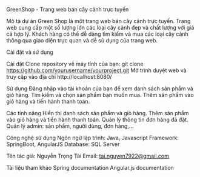 GreenShop - Trang web bán cây cảnh trực tuyến

Mô tả dự án
Green Shop là một trang web bán cây cảnh trực tuyến. Trang web cung cấp một số lượng lớn các loại cây cảnh đẹp và chất lượng với giá cả hợp lý. Khách hàng có thể dễ dàng tìm kiếm và mua các loại cây cảnh thông qua giao diện trực quan và dễ sử dụng của trang web.

Cài đặt và sử dụng

Cài đặt
Clone repository về máy tính của bạn: git clone https://github.com/yourusername/yourproject.git
Mở trình duyệt web và truy cập vào địa chỉ http://localhost:8080/

Sử dụng
Đăng nhập vào tài khoản của bạn để xem danh sách sản phẩm và giỏ hàng.
Tìm kiếm và chọn sản phẩm bạn muốn mua.
Thêm sản phẩm vào giỏ hàng và tiến hành thanh toán.

Các tính năng
Hiển thị danh sách sản phẩm và giỏ hàng.
Thêm sản phẩm vào giỏ hàng và tiến hành thanh toán.
Quản lý thông tin đơn hàng đã đặt.
Quản lý admin: sản phẩm, người dùng, đơn hàng,...

Công nghệ sử dụng
Ngôn ngữ lập trình: Java, Javascript
Framework: SpringBoot, AngularJS
Database: SQL Server

Tên tác giả: Nguyễn Trọng Tài
Email: tai.nguyen7922@gmail.com

Tài liệu tham khảo
Spring documentation
Angular.js documentation
